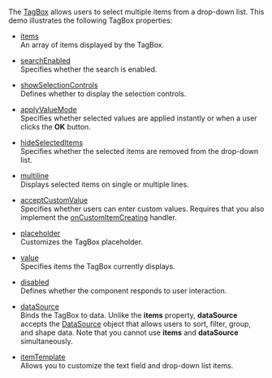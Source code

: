 The [TagBox](/Documentation/ApiReference/UI_Components/dxTagBox/) allows users to select multiple items from a drop-down list. This demo illustrates the following TagBox properties:

- [items](/Documentation/ApiReference/UI_Components/dxTagBox/Configuration/items/)  
  An array of items displayed by the TagBox.

- [searchEnabled](/Documentation/ApiReference/UI_Components/dxTagBox/Configuration/#searchEnabled)  
  Specifies whether the search is enabled.

- [showSelectionControls](/Documentation/ApiReference/UI_Components/dxTagBox/Configuration/#showSelectionControls)  
  Defines whether to display the selection controls.

- [applyValueMode](/Documentation/ApiReference/UI_Components/dxTagBox/Configuration/#applyValueMode)  
  Specifies whether selected values are applied instantly or when a user clicks the **OK** button.

- [hideSelectedItems](/Documentation/ApiReference/UI_Components/dxTagBox/Configuration/#hideSelectedItems)  
  Specifies whether the selected items are removed from the drop-down list.

- [multiline](/Documentation/ApiReference/UI_Components/dxTagBox/Configuration/#multiline)  
  Displays selected items on single or multiple lines.

- [acceptCustomValue](/Documentation/ApiReference/UI_Components/dxTagBox/Configuration/#acceptCustomValue)  
  Specifies whether users can enter custom values. Requires that you also implement the [onCustomItemCreating](/Documentation/ApiReference/UI_Components/dxTagBox/Configuration/#onCustomItemCreating) handler.

- [placeholder](/Documentation/ApiReference/UI_Components/dxTagBox/Configuration/#placeholder)  
  Customizes the TagBox placeholder.

- [value](/Documentation/ApiReference/UI_Components/dxTagBox/Configuration/#value)  
  Specifies items the TagBox currently displays.

- [disabled](/Documentation/ApiReference/UI_Components/dxTagBox/Configuration/#disabled)  
  Defines whether the component responds to user interaction.

- [dataSource](/Documentation/ApiReference/UI_Components/dxTagBox/Configuration/#dataSource)  
  Binds the TagBox to data. Unlike the **items** property, **dataSource** accepts the [DataSource](/Documentation/ApiReference/Data_Layer/DataSource/) object that allows users to sort, filter, group, and shape data. Note that you cannot use **items** and **dataSource** simultaneously.
- [itemTemplate](/Documentation/ApiReference/UI_Components/dxTagBox/Configuration/#itemTemplate)  
  Allows you to customize the text field and drop-down list items.
